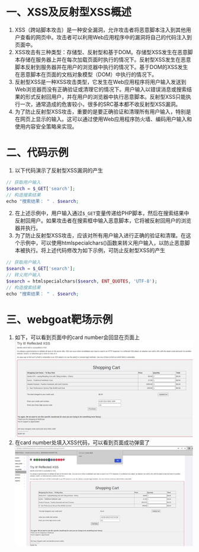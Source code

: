 # 一、XSS及反射型XSS概述
1. XSS（跨站脚本攻击）是一种安全漏洞，允许攻击者将恶意脚本注入到其他用户查看的网页中。攻击者可以利用Web应用程序中的漏洞将自己的代码注入到页面中。  
2. XSS攻击有三种类型：存储型、反射型和基于DOM。存储型XSS发生在恶意脚本存储在服务器上并在每次加载页面时执行的情况下。反射型XSS发生在恶意脚本反射到服务器并在用户的浏览器中执行的情况下。基于DOM的XSS发生在恶意脚本在页面的文档对象模型（DOM）中执行的情况下。
3. 反射型XSS是一种XSS攻击类型，它发生在Web应用程序将用户输入发送到Web浏览器而没有正确验证或清理它的情况下。用户输入以错误消息或搜索结果的形式反射回用户，并在用户的浏览器中执行恶意脚本。反射型XSS只能执行一次，通常造成的危害较小，很多的SRC基本都不收反射型XSS漏洞。
4. 为了防止反射型XSS攻击，重要的是要正确验证和清理所有用户输入，特别是在网页上显示的输入。这可以通过使用Web应用程序防火墙、编码用户输入和使用内容安全策略来实现。
# 二、代码示例
1. 以下代码演示了反射型XSS漏洞的产生
```php
// 获取用户输入  
$search = $_GET['search'];  
// 构造搜索结果  
echo "搜索结果： " . $search;  
```
2. 在上述示例中，用户输入通过`$_GET`变量传递给PHP脚本，然后在搜索结果中反射回用户。如果攻击者在搜索框中输入恶意脚本，它将被反射回用户的浏览器并执行。  
3. 为了防止反射型XSS攻击，应该对所有用户输入进行正确的验证和清理。在这个示例中，可以使用htmlspecialchars()函数来转义用户输入，以防止恶意脚本被执行。将上述代码修改为如下示例，可防止反射型XSS的产生
```php
// 获取用户输入  
$search = $_GET['search'];  
// 转义用户输入  
$search = htmlspecialchars($search, ENT_QUOTES, 'UTF-8');  
// 构造搜索结果  
echo "搜索结果： " . $search;
```
# 三、webgoat靶场示例
1. 如下，可以看到页面中的card number会回显在页面上
	![1.png](./img/XSS/ReflectedXSS/1.png)
2. 在card number处填入XSS代码，可以看到页面成功弹窗了
	![2.png](./img/XSS/ReflectedXSS/2.png)